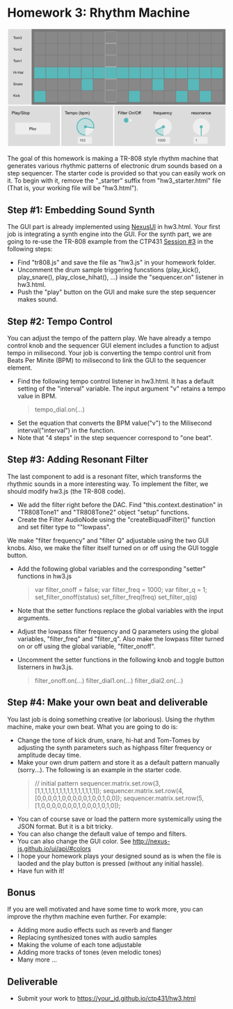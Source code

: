 # Homework 3: Rhythm Machine


![Rhythm Machine](./rhythm_machine.png)


The goal of this homework is making a TR-808 style rhythm machine that generates various rhythmic patterns of electronic drum sounds based on a step sequencer. The starter code is provided so that you can easily work on it. To begin with it, remove the "_starter" suffix from "hw3_starter.html" file (That is, your working file will be "hw3.html"). 

## Step #1: Embedding Sound Synth 
The GUI part is already implemented using [NexusUI](https://nexus-js.github.io/ui/) in hw3.html. Your first job is integrating a synth engine into the GUI. For the synth part, we are going to re-use the TR-808 example from the CTP431 [Session #3](https://github.com/juhannam/ctp431-2018/tree/master/session3) in the following steps:

- Find "tr808.js" and save the file as "hw3.js" in your homework folder. 
- Uncomment the drum sample triggering funcstions (play_kick(), play_snare(), play_close_hihat(), ...) inside the "sequencer.on" listener in hw3.html.  
- Push the "play" button on the GUI and make sure the step sequencer makes sound.

## Step #2: Tempo Control
You can adjust the tempo of the pattern play. We have already a tempo control knob and the sequencer GUI element includes a function to adjust tempo in milisecond. Your job is converting the tempo control unit from Beats Per Minite (BPM) to milisecond to link the GUI to the sequencer element. 

- Find the following tempo control listener in hw3.html. It has a default setting of the "interval" variable. The input argument "v" retains a tempo value in BPM.
    > tempo_dial.on(...)
- Set the equation that converts the BPM value("v") to the Milisecond interval("interval") in the function.
- Note that "4 steps" in the step sequencer correspond to "one beat".

## Step #3: Adding Resonant Filter
The last component to add is a resonant filter, which transforms the rhythmic sounds in a more interesting way. To implement the filter, we should modify hw3.js (the TR-808 code). 

- We add the filter right before the DAC. Find "this.context.destination" in "TR808Tone1" and "TR808Tone2" object "setup" functions. 
- Create the Filter AudioNode using the "createBiquadFilter()" function and set filter type to ""lowpass".

We make "filter frequency" and "filter Q" adjustable using the two GUI knobs. Also, we make the filter itself turned on or off using the GUI toggle button.   

- Add the following global variables and the corresponding "setter" functions in hw3.js 
    > var filter_onoff = false;
    > var filter_freq = 1000;
    > var filter_q = 1;
    > set_filter_onoff(status)
    > set_filter_freq(freq)
    > set_filter_q(q)
- Note that the setter functions replace the global variables with the input arguments.

- Adjust the lowpass filter frequency and Q parameters using the global variables, "filter_freq" and "filter_q". Also make the lowpass filter turned on or off  using the global variable, "filter_onoff".  

- Uncomment the setter functions in the following knob and toggle button listerners in hw3.js.
    > filter_onoff.on(...)
    > filter_dial1.on(...)
    > filter_dial2.on(...)

## Step #4: Make your own beat and deliverable
You last job is doing something creative (or laborious). Using the rhythm machine, make your own beat. What you are going to do is:
- Change the tone of kick drum, snare, hi-hat and Tom-Tomes by adjusting the synth parameters such as highpass filter frequency or amplitude decay time. 
- Make your own drum pattern and store it as a default pattern manually (sorry...). The following is an example in the starter code.
    > // initial pattern
    > sequencer.matrix.set.row(3,[1,1,1,1,1,1,1,1,1,1,1,1,1,1,1,1]);
    > sequencer.matrix.set.row(4,[0,0,0,0,1,0,0,0,0,0,1,0,0,1,0,0]);
    > sequencer.matrix.set.row(5,[1,0,0,0,0,0,0,0,1,0,0,0,1,0,1,0]);
- You can of course save or load the pattern more systemically using the JSON format. But it is a bit tricky.
- You can also change the default value of tempo and filters. 
- You can also change the GUI color. See http://nexus-js.github.io/ui/api/#colors
- I hope your homework plays your designed sound as is when the file is laoded and the play button is pressed (without any initial hassle). 
- Have fun with it!

## Bonus
If you are well motivated and have some time to work more, you can improve the rhythm machine even further. For example:
- Adding more audio effects such as reverb and flanger
- Replacing synthesized tones with audio samples
- Making the volume of each tone adjustable
- Adding more tracks of tones (even melodic tones)
- Many more ...

## Deliverable
- Submit your work to https://your_id.github.io/ctp431/hw3.html

